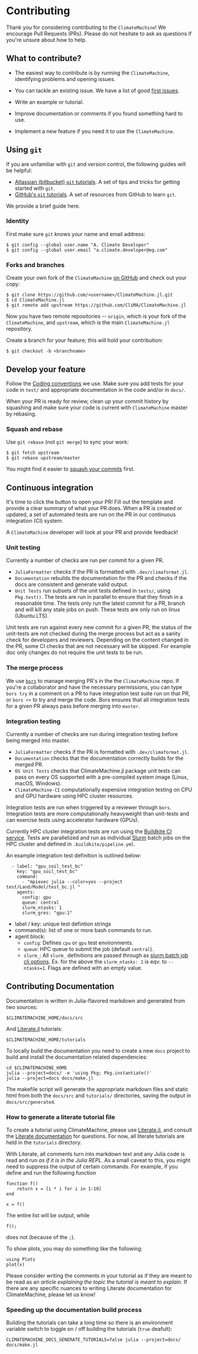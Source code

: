 # Contributing

Thank you for considering contributing to the `ClimateMachine`! We encourage
Pull Requests (PRs). Please do not hesitate to ask as questions if you're
unsure about how to help.

## What to contribute?

- The easiest way to contribute is by running the `ClimateMachine`, identifying
  problems and opening issues.

- You can tackle an existing issue. We have a list of good [first
  issues](https://github.com/CliMA/ClimateMachine.jl/issues?q=is%3Aopen+is%3Aissue+label%3A%22good+first+issue%22).

- Write an example or tutorial.

- Improve documentation or comments if you found something hard to use.

- Implement a new feature if you need it to use the `ClimateMachine`.

## Using `git`

If you are unfamiliar with `git` and version control, the following guides
will be helpful:

- [Atlassian (bitbucket) `git`
  tutorials](https://www.atlassian.com/git/tutorials). A set of tips and tricks
  for getting started with `git`.
- [GitHub's `git` tutorials](https://try.github.io/). A set of resources from
  GitHub to learn `git`.

We provide a brief guide here.

### Identity

First make sure `git` knows your name and email address:

```
$ git config --global user.name "A. Climate Developer"
$ git config --global user.email "a.climate.developer@eg.com"
```

### Forks and branches

Create your own fork of the `ClimateMachine` [on
GitHub](https://github.com/CliMA/ClimateMachine.jl) and check out your copy:

```
$ git clone https://github.com/<username>/ClimateMachine.jl.git
$ cd ClimateMachine.jl
$ git remote add upstream https://github.com/CliMA/ClimateMachine.jl
```

Now you have two remote repositories -- `origin`, which is your fork of the
`ClimateMachine`, and `upstream`, which is the main `ClimateMachine.jl`
repository.

Create a branch for your feature; this will hold your contribution:

```
$ git checkout -b <branchname>
```

## Develop your feature

Follow the [Coding conventions](@ref) we use. Make sure you add tests
for your code in `test/` and appropriate documentation in the code and/or
in `docs/`.

When your PR is ready for review, clean up your commit history by squashing
and make sure your code is current with `ClimateMachine` master by rebasing.

### Squash and rebase

Use `git rebase` (not `git merge`) to sync your work:

```
$ git fetch upstream
$ git rebase upstream/master
```

You might find it easier to [squash your
commits](https://github.com/edx/edx-platform/wiki/How-to-Rebase-a-Pull-Request#squash-your-changes)
first.

## Continuous integration

It's time to click the button to open your PR! Fill out the template and
provide a clear summary of what your PR does. When a PR is created or
updated, a set of automated tests are run on the PR in our continuous
integration (CI) system.

A `ClimateMachine` developer will look at your PR and provide feedback!

### Unit testing

Currently a number of checks are run per commit for a given PR.

- `JuliaFormatter` checks if the PR is formatted with `.dev/climaformat.jl`.
- `Documentation` rebuilds the documentation for the PR and checks if the docs are consistent and generate valid output.
- `Unit Tests` run subsets of the unit tests defined in `tests/`, using `Pkg.test()`.
   The tests are run in parallel to ensure that they finish in a reasonable time.
   The tests only run the latest commit for a PR, branch and will kill any stale jobs on push.
   These tests are only run on linux (Ubuntu LTS).

Unit tests are run against every new commit for a given PR,
the status of the unit-tests are not checked during the merge
process but act as a sanity check for developers and reviewers.
Depending on the content changed in the PR, some CI checks that
are not necessary will be skipped.  For example doc only changes
do not require the unit tests to be run.

### The merge process

We use [`bors`](https://bors.tech/) to manage merging PR's in the the `ClimateMachine` repo.
If you're a collaborator and have the necessary permissions, you can type
`bors try` in a comment on a PR to have integration test suite run on that
PR, or `bors r+` to try and merge the code.  Bors ensures that all integration tests
for a given PR always pass before merging into `master`.

### Integration testing

Currently a number of checks are run during integration testing before being merged into master.

- `JuliaFormatter` checks if the PR is formatted with `.dev/climaformat.jl`.
- `Documentation` checks that the documentation correctly builds for the merged PR.
- `OS Unit Tests` checks that ClimateMachine.jl package unit tests can pass
   on every OS supported with a pre-compiled system image (Linux, macOS, Windows).
- `ClimateMachine-CI` computationally expensive integration testing on CPU and GPU hardware using HPC cluster resources.

Integration tests are run when triggered by a reviewer through `bors`.
Integration tests are more computationally heavyweight than unit-tests and can exercise tests using accelerator hardware (GPUs).

Currently HPC cluster integration tests are run using the [Buildkite CI service](https://buildkite.com/clima/climatemachine-ci).
Tests are parallelized and run as individual [Slurm](https://slurm.schedmd.com/documentation.html)
batch jobs on the HPC cluster and defined in `.buildkite/pipeline.yml`.

An example integration test definition is outlined below:
```
  - label: "gpu_soil_test_bc"
    key: "gpu_soil_test_bc"
    command:
      - "mpiexec julia --color=yes --project test/Land/Model/test_bc.jl "
    agents:
      config: gpu
      queue: central
      slurm_ntasks: 1
      slurm_gres: "gpu:1"
```

* label / key: unique test defintion strings
* command(s): list of one or more bash commands to run.
* agent block:
    - `config`: Defines `cpu` or `gpu` test environments.
    - `queue`: HPC queue to submit the job (default `central`).
    - `slurm_`: All `slurm_` definitions are passed through as
       [slurm batch job cli options](https://slurm.schedmd.com/sbatch.html).
       Ex. for the above the `slurm_ntasks: 1` is eqv. to `--ntasks=1`.
       Flags are defined with an empty value.

## Contributing Documentation

Documentation is written in Julia-flavored markdown and generated from two sources:
```
$CLIMATEMACHINE_HOME/docs/src
```
And [Literate.jl](https://fredrikekre.github.io/Literate.jl/v2/) tutorials:
```
$CLIMATEMACHINE_HOME/tutorials
```

To locally build the documentation you need to create a new `docs` project
to build and install the documentation related dependencies:

```
cd $CLIMATEMACHINE_HOME
julia --project=docs/ -e 'using Pkg; Pkg.instantiate()'
julia --project=docs docs/make.jl
```

The makefile script will generate the appropriate markdown files and
static html from both the `docs/src` and `tutorials/` directories,
saving the output in `docs/src/generated`.

### How to generate a literate tutorial file

To create a tutorial using ClimateMachine, please use
[Literate.jl](https://github.com/fredrikekre/Literate.jl),
and consult the [Literate documentation](https://fredrikekre.github.io/Literate.jl/stable/)
for questions. For now, all literate tutorials are held in
the `tutorials` directory.

With Literate, all comments turn into markdown text and any
Julia code is read and run *as if it is in the Julia REPL*.
As a small caveat to this, you might need to suppress the
output of certain commands. For example, if you define and
run the following function

```
function f()
    return x = [i * i for i in 1:10]
end

x = f()
```

The entire list will be output, while

```
f();
```

does not (because of the `;`).

To show plots, you may do something like the following:

```
using Plots
plot(x)
```

Please consider writing the comments in your tutorial as if they are meant to be read as an *article explaining the topic the tutorial is meant to explain.*
If there are any specific nuances to writing Literate documentation for ClimateMachine, please let us know!


### Speeding up the documentation build process
Building the tutorials can take a long time so there is an environment variable switch to toggle on / off building the tutorials (`true` deafult):

```
CLIMATEMACHINE_DOCS_GENERATE_TUTORIALS=false julia --project=docs/ docs/make.jl
```
